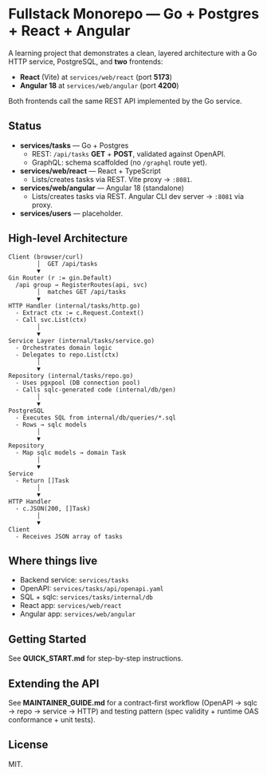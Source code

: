 # Fullstack Monorepo — Go + Postgres + React + Angular

A learning project that demonstrates a clean, layered architecture with a Go HTTP service, PostgreSQL, and **two** frontends:

- **React** (Vite) at `services/web/react` (port **5173**)
- **Angular 18** at `services/web/angular` (port **4200**)

Both frontends call the same REST API implemented by the Go service.

## Status

- **services/tasks** — Go + Postgres
  - REST: `/api/tasks` **GET** + **POST**, validated against OpenAPI.
  - GraphQL: schema scaffolded (no `/graphql` route yet).
- **services/web/react** — React + TypeScript
  - Lists/creates tasks via REST. Vite proxy → `:8081`.
- **services/web/angular** — Angular 18 (standalone)
  - Lists/creates tasks via REST. Angular CLI dev server → `:8081` via proxy.
- **services/users** — placeholder.

## High-level Architecture

```
Client (browser/curl)
        │  GET /api/tasks
        ▼
Gin Router (r := gin.Default)
  /api group → RegisterRoutes(api, svc)
        │  matches GET /api/tasks
        ▼
HTTP Handler (internal/tasks/http.go)
  - Extract ctx := c.Request.Context()
  - Call svc.List(ctx)
        │
        ▼
Service Layer (internal/tasks/service.go)
  - Orchestrates domain logic
  - Delegates to repo.List(ctx)
        │
        ▼
Repository (internal/tasks/repo.go)
  - Uses pgxpool (DB connection pool)
  - Calls sqlc-generated code (internal/db/gen)
        │
        ▼
PostgreSQL
  - Executes SQL from internal/db/queries/*.sql
  - Rows → sqlc models
        │
        ▼
Repository
  - Map sqlc models → domain Task
        │
        ▼
Service
  - Return []Task
        │
        ▼
HTTP Handler
  - c.JSON(200, []Task)
        │
        ▼
Client
  - Receives JSON array of tasks
```

## Where things live

- Backend service: `services/tasks`
- OpenAPI: `services/tasks/api/openapi.yaml`
- SQL + sqlc: `services/tasks/internal/db`
- React app: `services/web/react`
- Angular app: `services/web/angular`

## Getting Started

See **QUICK_START.md** for step-by-step instructions.

## Extending the API

See **MAINTAINER_GUIDE.md** for a contract-first workflow (OpenAPI → sqlc → repo → service → HTTP) and testing pattern (spec validity + runtime OAS conformance + unit tests).

## License

MIT.
